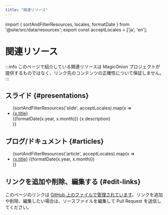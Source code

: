 ```yaml
---
title: "関連リソース"
---
```

import { sortAndFilterResources, locales, formatDate } from '@site/src/data/resources';
export const acceptLocales = ['ja', 'en'];

# 関連リソース

:::info
このページで紹介している関連リソースは MagicOnion プロジェクトが提供するものではなく、リンク先のコンテンツの正確性について保証しません。
:::

## スライド {#presentations}
<ul>
{sortAndFilterResources('slide', acceptLocales).map(x =>
    <li>
        <a href={x.url}>{x.title}</a>
        <div><span>({formatDate(x.year, x.month)})</span> {x.description}</div>
    </li>
)}
</ul>

## ブログ/ドキュメント {#articles}
<ul>
{sortAndFilterResources('article', acceptLocales).map(x =>
    <li>
        <a href={x.url}>{x.title}</a> <span>({formatDate(x.year, x.month)})</span>
    </li>
)}
</ul>

## リンクを追加や削除、編集する {#edit-links}
このページのリンクは [GitHub 上のファイルで管理されています](https://github.com/Cysharp/MagicOnion/tree/main/docs/src/data/resources.tsx)。リンクを追加や削除、編集したい場合は、ソースファイルを編集して Pull Request を送信してください。
